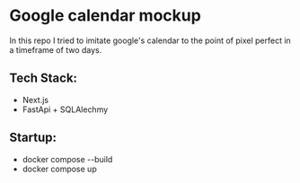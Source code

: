 # Google calendar mockup

In this repo I tried to imitate google's calendar to the point of pixel perfect in a timeframe of two days.

## Tech Stack:

- Next.js
- FastApi + SQLAlechmy

## Startup:

- docker compose --build
- docker compose up
